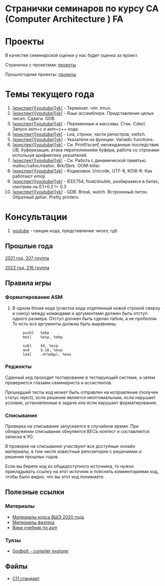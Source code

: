 # Странички семинаров по курсу CA (Computer Architecture ) FA

# Проекты

В качестве семинарской оценки у нас будет оценка за проект.

Страничка с проектами: [проекты](projects)

Прошлогодние проекты: [проекты](2022_216/projects)

# Темы текущего года

1. [[конспект](01-intro/README.md)][[youtube](https://youtu.be/WGxA9WTWyNQ?si=19kf_FQjDpgLqb_1)][[vk](https://vk.com/video-221776054_456239019)] - Терминал. vim. tmux. 
2. [[конспект](02-asm/README.md)][[youtube](https://youtu.be/U6r8ubs-SAw)][[vk](https://vk.com/video-221776054_456239020)] - Язык ассемблера. Представление целых чисел. Сдвиги. GDB.
3. [[конспект](03-stack/README.md)][[youtube](https://www.youtube.com/watch?v=TwgwQ6H4wz0)][[vk](https://vk.com/video-221776054_456239021)] - Переменные и массивы. Стек. Cdecl. Запуск asm+c и asm+c++ кода.
4. [[конспект](04-more-asm/README.md)][[youtube](https://www.youtube.com/watch?v=vtA6kedKMD8)][[vk](https://vk.com/video-221776054_456239022)] - Lea, строки, части регистров, switch.
5. [[конспект](05-asm-func/README.md)][[youtube](https://youtu.be/N-jkF3YofR8?si=E1ev_esI6ntMv8eA)][[vk](https://vk.com/video-221776054_456239023)] - Указатели на функции. Variadic functions.
6. [[конспект](06-c-basics/README.md)][[youtube](https://youtu.be/6YEfGrcKMK8?si=4f4AzAKbPrftyIRw)][[vk](https://vk.com/video-221776054_456239024)] - Си. Printf/scanf, неожиданные последствия UB, буферизация, атака переполнением буфера, работа со строками используя арифметику указателей.
7. [[конспект](07-c-dynamic-mem/README.md)][[youtube](https://youtu.be/8n6i81ZGi6U)][[vk](https://vk.com/video-221776054_456239025)] - Си. Работа с динамической памятью. malloc/calloc/realloc. Brk/Sbrk. OOM-killer.
8. [[конспект](08-utf-8/README.md)][[youtube](https://youtu.be/ieerMEthNhE)][[vk](https://vk.com/video-221776054_456239026)] - Кодировки. Unicode, UTF-8, KOI8-R. Как работают emoji.
9. [[конспект](09-float/README.md)][[youtube](https://youtu.be/G3_ZJeLUoRU)][[vk](https://vk.com/video-221776054_456239027)] - IEEE754, float/double, разбираемся в битах, смотрим на 0.1+0.2 != 0.3
10. [[конспект](10-gdb/README.md)][[youtube](https://youtu.be/jf0zcz2fjFc)][[vk](https://vk.com/video-221776054_456239028)] - GDB. Break, watch. Встроенный питон. Обратный дебаг. Pretty printers.

# Консультации

1. [youtube](https://youtu.be/Ad-wV1it4Ls?si=ayp3mM1UauGXmy98) - секции кода, представление чисел, гдб

## Прошлые года

[2021 год. 207 группа](2021_207)

[2022 год. 216 группа](2022_216)

## Правила игры

### Форматирование ASM

1. В одном блоке кода (участок кода отделенный новой строкой сверху и снизу) между командами и аргументами должен быть отступ одного размера. Отступ должен быть сделан табом, а не пробелом. То есть все аргументы должны быть выравнены.

```
        pushl   %ebp
        movl    %esp, %ebp

        subl    $4, %esp
        and     $-16, %esp
        leal    -4(%ebp), %eax
```

### Реджекты

Сданный код проходит тестирование в тестирующей системе, а затем проверяется глазами семинариста и ассистентов.

Прошедший тесты код может быть отправлен на исправление (получен статус reject), если решение является неоптимальным, если нарушает условия, установленные в задаче или если нарушает форматирование.

### Списывание

Проверка на списывание запускается в случайное время. При обнаружении списывания обнуляется ВЕСЬ контест и составляется записка в УО.

В проверке на списывание участвуют все доступные онлайн материалы, в том числе известные репозитории с решениями и решения прошлых годов.

Если вы берете код из общедоступного источника, то нужно прикладывать ссылку на этот источник и пояснять комментариями код, чтобы было видно, что вы этот код понимаете.



## Полезные ссылки

### Материалы

* [Материалы курса ВШЭ 2020 года](https://github.com/blackav/hse-caos-2020)
* [Материалы физтеха](https://github.com/victor-yacovlev/fpmi-caos)
* [Вики учебник по asm](https://ru.wikibooks.org/wiki/%D0%90%D1%81%D1%81%D0%B5%D0%BC%D0%B1%D0%BB%D0%B5%D1%80_%D0%B2_Linux_%D0%B4%D0%BB%D1%8F_%D0%BF%D1%80%D0%BE%D0%B3%D1%80%D0%B0%D0%BC%D0%BC%D0%B8%D1%81%D1%82%D0%BE%D0%B2_C)

### Тулзы

* [Godbolt - compiler explorer](https://gcc.godbolt.org/)

## Файлы

* [C11 стандарт](C11_standard.pdf)
